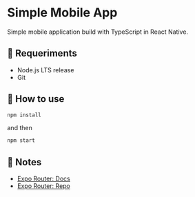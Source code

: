 # Simple Mobile App

Simple mobile application build with TypeScript in React Native.

## 🚁 Requeriments
- Node.js LTS release
- Git

## 🚀 How to use

```sh
npm install
```
and then
```sh
npm start
```

## 📝 Notes

- [Expo Router: Docs](https://expo.github.io/router)
- [Expo Router: Repo](https://github.com/expo/router)
